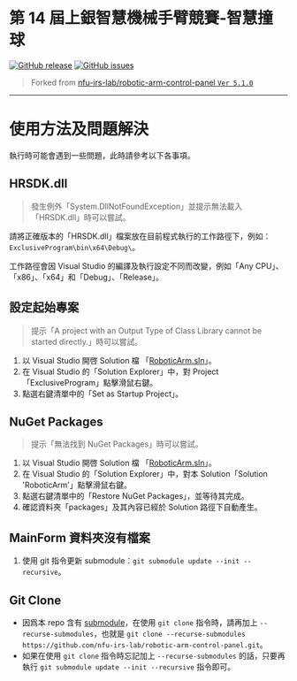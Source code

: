 # 第 14 屆上銀智慧機械手臂競賽-智慧撞球

[![GitHub release](https://img.shields.io/github/release/nfu-irs-lab/hiwinrobot-14-billiards.svg)](https://github.com/nfu-irs-lab/hiwinrobot-14-billiards/releases)
[![GitHub issues](https://img.shields.io/github/issues/nfu-irs-lab/hiwinrobot-14-billiards.svg)](https://github.com/nfu-irs-lab/hiwinrobot-14-billiards/issues)

> Forked from [nfu-irs-lab/robotic-arm-control-panel `Ver 5.1.0`](https://github.com/nfu-irs-lab/robotic-arm-control-panel/releases/tag/v5.1.0)

---

# 使用方法及問題解決
執行時可能會遇到一些問題，此時請參考以下各事項。

## HRSDK.dll
> 發生例外「System.DllNotFoundException」並提示無法載入「HRSDK.dll」時可以嘗試。

請將正確版本的「HRSDK.dll」檔案放在目前程式執行的工作路徑下，例如：`ExclusiveProgram\bin\x64\Debug\`。

工作路徑會因 Visual Studio 的編譯及執行設定不同而改變，例如「Any CPU」、「x86」、「x64」和「Debug」、「Release」。

## 設定起始專案
> 提示「A project with an Output Type of Class Library cannot be started directly.」時可以嘗試。

1. 以 Visual Studio 開啓 Solution 檔 「[RoboticArm.sln](/RoboticArm.sln)」。
2. 在 Visual Studio 的「Solution Explorer」中，對 Project「ExclusiveProgram」點擊滑鼠右鍵。
3. 點選右鍵清單中的「Set as Startup Project」。

## NuGet Packages
> 提示「無法找到 NuGet Packages」時可以嘗試。

1. 以 Visual Studio 開啓 Solution 檔 「[RoboticArm.sln](/RoboticArm.sln)」。
2. 在 Visual Studio 的「Solution Explorer」中，對本 Solution「Solution 'RoboticArm'」點擊滑鼠右鍵。
3. 點選右鍵清單中的「Restore NuGet Packages」，並等待其完成。
4. 確認資料夾「packages」及其內容已經於 Solution 路徑下自動產生。

## MainForm 資料夾沒有檔案

1. 使用 git 指令更新 submodule：`git submodule update --init --recursive`。

## Git Clone

- 因爲本 repo 含有 [submodule](https://git-scm.com/book/en/v2/Git-Tools-Submodules)，在使用 `git clone` 指令時，請再加上 `--recurse-submodules`，也就是 `git clone --recurse-submodules https://github.com/nfu-irs-lab/robotic-arm-control-panel.git`。
- 如果在使用 `git clone` 指令時忘記加上 `--recurse-submodules` 的話，只要再執行 `git submodule update --init --recursive` 指令即可。

